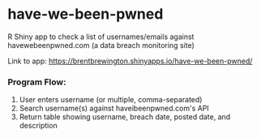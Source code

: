 # have-we-been-pwned
R Shiny app to check a list of usernames/emails against havewebeenpwned.com (a data breach monitoring site)

Link to app: https://brentbrewington.shinyapps.io/have-we-been-pwned/

### Program Flow:

1. User enters username (or multiple, comma-separated)
2. Search username(s) against haveibeenpwned.com's API
3. Return table showing username, breach date, posted date, and description
